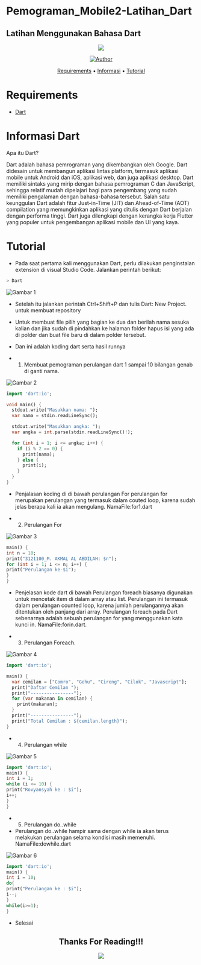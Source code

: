 # Pemograman_Mobile2-Latihan_Dart
## Latihan Menggunakan Bahasa Dart


<p align="center">
 <img src="https://user-images.githubusercontent.com/91085882/137566814-9c8c078c-1c3e-475c-b23d-7f4922f74beb.gif"/>
</p>
<p align="center">
<a href="https://github.com/akmalabdilah"><img title="Author" src="https://img.shields.io/discord/102860784329052160?color=BLUE&label=M.%20AKMAL%20AL%20ABDILAH1&logo=GITHUB&logoColor=BLACK&style=plastic"></a>
<p align="center">

<p align="center">
<a href="https://github.com/akmalabdilah/Pemograman_Mobile2-Latihan_Dart">Requirements</a> •
<a href="https://github.com/akmalabdilah/Pemograman_Mobile2-Latihan_Dart">Informasi</a> •
<a href="https://github.com/akmalabdilah/Pemograman_Mobile2-Latihan_Dart">Tutorial</a>
</p>
</div>

# Requirements
- [Dart](https://git-scm.com/download)

# Informasi Dart
Apa itu Dart?
<p>
Dart adalah bahasa pemrograman yang dikembangkan oleh Google. Dart didesain untuk membangun aplikasi lintas platform, termasuk aplikasi mobile untuk Android dan iOS, aplikasi web, dan juga aplikasi desktop. Dart memiliki sintaks yang mirip dengan bahasa pemrograman C dan JavaScript, sehingga relatif mudah dipelajari bagi para pengembang yang sudah memiliki pengalaman dengan bahasa-bahasa tersebut. Salah satu keunggulan Dart adalah fitur Just-in-Time (JIT) dan Ahead-of-Time (AOT) compilation yang memungkinkan aplikasi yang ditulis dengan Dart berjalan dengan performa tinggi. Dart juga dilengkapi dengan kerangka kerja Flutter yang populer untuk pengembangan aplikasi mobile dan UI yang kaya.
</p>

# Tutorial
- Pada saat pertama kali menggunakan Dart, perlu dilakukan penginstalan extension
di visual Studio Code. Jalankan perintah berikut:

```bash
> Dart
```


![Gambar 1](Screenshots/ss1.JPG)


- Setelah itu jalankan perintah Ctrl+Shift+P dan tulis Dart: New Project. untuk membuat repository 

- Untuk membuat file pilih yang bagian ke dua dan berilah nama sesuka kalian dan jika sudah di pindahkan ke halaman folder hapus isi yang ada di polder dan buat file baru di dalam polder tersebut.

- Dan ini adalah koding dart serta hasil runnya

- 1. Membuat pemograman perulangan dart 1 sampai 10 bilangan genab di ganti nama.

![Gambar 2](Screenshots/ss2.JPG)

```dart
import 'dart:io';

void main() {
  stdout.write("Masukkan nama: ");
  var nama = stdin.readLineSync();

  stdout.write("Masukkan angka: ");
  var angka = int.parse(stdin.readLineSync()!);

  for (int i = 1; i <= angka; i++) {
    if (i % 2 == 0) {
      print(nama);
    } else {
      print(i);
    }
  }
}


```


- Penjalasan koding di di bawah perulangan For
perulangan for merupakan perulangan yang termasuk dalam couted loop, karena sudah
jelas berapa kali ia akan mengulang.
NamaFile:for1.dart

- 2. Perulangan For

![Gambar 3](Screenshots/ss3.JPG)

```dart
main() {
int n = 10;
print("3121100_M. AKMAL AL ABDILAH: $n");
for (int i = 1; i <= n; i++) {
print("Perulangan ke-$i");
}
}
```

- Penjelasan kode dart di bawah Perulangan foreach biasanya digunakan untuk mencetak item di dalam array atau list.
Perulangan ini termasuk dalam perulangan counted loop, karena jumlah perulangannya akan
ditentukan oleh panjang dari array.
Perulangan foreach pada Dart sebenarnya adalah sebuah
perulangan for yang menggunakan kata kunci in.
NamaFile:forin.dart.

- 3. Perulangan Foreach.


![Gambar 4](Screenshots/ss4.JPG)


```dart
import 'dart:io';

main() {
  var cemilan = ["Comro", "Gehu", "Cireng", "Cilok", "Javascript"];
  print("Daftar Cemilan ");
  print("----------------");
  for (var makanan in cemilan) {
    print(makanan);
  }
  print("----------------");
  print("Total Cemilan : ${cemilan.length}");
}

```

- 4. Perulangan while

![Gambar 5](Screenshots/ss5.JPG)

```dart
import 'dart:io';
main() {
int i = 1;
while (i <= 10) {
print("Rovyansyah ke : $i");
i++;
}
}

```

- 5. Perulangan do..while
- Perulangan do..while hampir sama dengan while ia akan terus melakukan perulangan
selama kondisi masih memenuhi.
NamaFile:dowhile.dart

![Gambar 6](Screenshots/ss6.JPG)

```dart
import 'dart:io';
main() {
int i = 10;
do{
print("Perulangan ke : $i");
i--;
}
while(i>=1);
}

```

- Selesai


<div>
<h2 align="center">Thanks For Reading!!!</h2>
<div align="center">
<img src="https://user-images.githubusercontent.com/91085882/222731693-24383140-7623-4e7a-a528-6621380b7be8.gif">